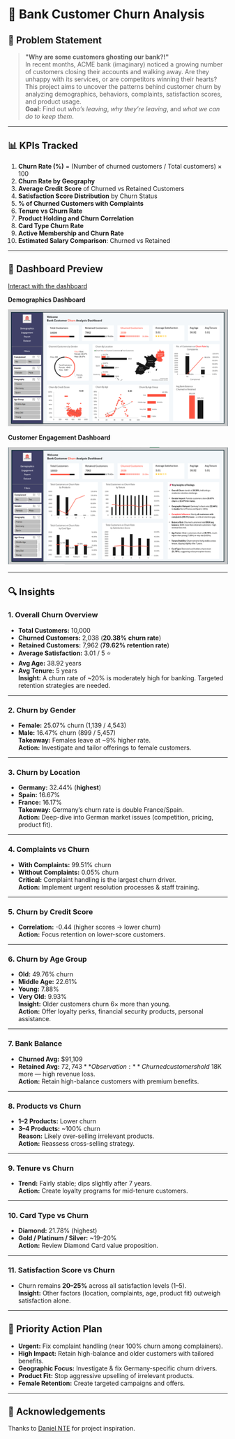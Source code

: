 # 🏦 Bank Customer Churn Analysis

## 📌 Problem Statement
> **"Why are some customers ghosting our bank?!"**  
In recent months, ACME bank (imaginary) noticed a growing number of customers closing their accounts and walking away. Are they unhappy with its services, or are competitors winning their hearts?  
This project aims to uncover the patterns behind customer churn by analyzing demographics, behaviors, complaints, satisfaction scores, and product usage.  
**Goal:** Find out *who’s leaving*, *why they’re leaving*, and *what we can do to keep them*.

---

## 📊 KPIs Tracked
1. **Churn Rate (%)** = (Number of churned customers / Total customers) × 100  
2. **Churn Rate by Geography**  
3. **Average Credit Score** of Churned vs Retained Customers  
4. **Satisfaction Score Distribution** by Churn Status  
5. **% of Churned Customers with Complaints**  
6. **Tenure vs Churn Rate**  
7. **Product Holding and Churn Correlation**  
8. **Card Type Churn Rate**  
9. **Active Membership and Churn Rate**  
10. **Estimated Salary Comparison**: Churned vs Retained  

---

## 📸 Dashboard Preview

[Interact with the dashboard](https://1drv.ms/x/c/ef5ea9f984d6a188/EW_Lqx5nFmRGl_o8PSGUmzEB3DO08jAFg40bRB3WmYeRfw?e=iXkm03)

**Demographics Dashboard**

![Bank Customer Churn Analysis](https://github.com/AyushLekhi123/Bank-Customer-Churn-Analysis/blob/main/Demographics%20Dashboard.png)

**Customer Engagement Dashboard**

![Bank Customer Churn Analysis](https://github.com/AyushLekhi123/Bank-Customer-Churn-Analysis/blob/main/Customer%20Engagement%20Dashboard.png)

---

## 🔍 Insights

### 1. Overall Churn Overview
- **Total Customers:** 10,000  
- **Churned Customers:** 2,038 (**20.38% churn rate**)  
- **Retained Customers:** 7,962 (**79.62% retention rate**)  
- **Average Satisfaction:** 3.01 / 5 ⭐  
- **Avg Age:** 38.92 years  
- **Avg Tenure:** 5 years  
**Insight:** A churn rate of ~20% is moderately high for banking. Targeted retention strategies are needed.

---

### 2. Churn by Gender
- **Female:** 25.07% churn (1,139 / 4,543)  
- **Male:** 16.47% churn (899 / 5,457)  
**Takeaway:** Females leave at ~9% higher rate.  
**Action:** Investigate and tailor offerings to female customers.

---

### 3. Churn by Location
- **Germany:** 32.44% (**highest**)  
- **Spain:** 16.67%  
- **France:** 16.17%  
**Takeaway:** Germany’s churn rate is double France/Spain.  
**Action:** Deep-dive into German market issues (competition, pricing, product fit).

---

### 4. Complaints vs Churn
- **With Complaints:** 99.51% churn  
- **Without Complaints:** 0.05% churn  
**Critical:** Complaint handling is the largest churn driver.  
**Action:** Implement urgent resolution processes & staff training.

---

### 5. Churn by Credit Score
- **Correlation:** -0.44 (higher scores → lower churn)  
**Action:** Focus retention on lower-score customers.

---

### 6. Churn by Age Group
- **Old:** 49.76% churn  
- **Middle Age:** 22.61%  
- **Young:** 7.88%  
- **Very Old:** 9.93%  
**Insight:** Older customers churn 6× more than young.  
**Action:** Offer loyalty perks, financial security products, personal assistance.

---

### 7. Bank Balance
- **Churned Avg:** $91,109  
- **Retained Avg:** $72,743  
**Observation:** Churned customers hold ~$18K more — high revenue loss.  
**Action:** Retain high-balance customers with premium benefits.

---

### 8. Products vs Churn
- **1–2 Products:** Lower churn  
- **3–4 Products:** ~100% churn  
**Reason:** Likely over-selling irrelevant products.  
**Action:** Reassess cross-selling strategy.

---

### 9. Tenure vs Churn
- **Trend:** Fairly stable; dips slightly after 7 years.  
**Action:** Create loyalty programs for mid-tenure customers.

---

### 10. Card Type vs Churn
- **Diamond:** 21.78% (highest)  
- **Gold / Platinum / Silver:** ~19–20%  
**Action:** Review Diamond Card value proposition.

---

### 11. Satisfaction Score vs Churn
- Churn remains **20–25%** across all satisfaction levels (1–5).  
**Insight:** Other factors (location, complaints, age, product fit) outweigh satisfaction alone.

---

## 🎯 Priority Action Plan
- **Urgent:** Fix complaint handling (near 100% churn among complainers).  
- **High Impact:** Retain high-balance and older customers with tailored benefits.  
- **Geographic Focus:** Investigate & fix Germany-specific churn drivers.  
- **Product Fit:** Stop aggressive upselling of irrelevant products.  
- **Female Retention:** Create targeted campaigns and offers.

---

## 🙌 Acknowledgements
Thanks to [Daniel NTE](https://www.linkedin.com/in/daniel-nte-daniel/) for project inspiration.

